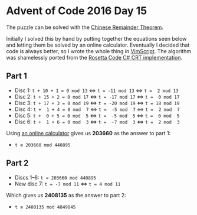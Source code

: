 # Advent of Code 2016 Day 15

The puzzle can be solved with the [Chinese Remainder
Theorem](https://en.wikipedia.org/wiki/Chinese_remainder_theorem).

Initially I solved this by hand by putting together the equations seen below and
letting them be solved by an online calculator. Eventually I decided that code
is always better, so I wrote the whole thing in [VimScript](./aoc.vim).
The algorithm was shamelessly ported from the
[Rosetta Code C# CRT implementation](https://rosettacode.org/wiki/Chinese_remainder_theorem#C#).

## Part 1

- Disc 1: `t + 10 + 1 = 0 mod 13` ⇔ `t = -11 mod 13` ⇔ `t =  2 mod 13`
- Disc 2: `t + 15 + 2 = 0 mod 17` ⇔ `t = -17 mod 17` ⇔ `t =  0 mod 17`
- Disc 3: `t + 17 + 3 = 0 mod 19` ⇔ `t = -20 mod 19` ⇔ `t = 18 mod 19`
- Disc 4: `t +  1 + 4 = 0 mod  7` ⇔ `t =  -5 mod  7` ⇔ `t =  2 mod  7`
- Disc 5: `t +  0 + 5 = 0 mod  5` ⇔ `t =  -5 mod  5` ⇔ `t =  0 mod  5`
- Disc 6: `t +  1 + 6 = 0 mod  3` ⇔ `t =  -7 mod  3` ⇔ `t =  2 mod  3`

Using [an online
calculator](https://www.omnicalculator.com/math/chinese-remainder) gives us
**203660** as the answer to part 1:

- `t ≡ 203660 mod 440895`

## Part 2

- Discs 1–6: `t = 203660 mod 440895`
- New disc 7: `t = -7 mod 11` ⇔ `t = 4 mod 11`

Which gives us **2408135** as the answer to part 2:

- `t ≡ 2408135 mod 4849845`
